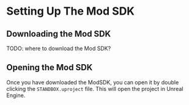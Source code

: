 # Setting Up The Mod SDK

## Downloading the Mod SDK

TODO: where to download the Mod SDK?

## Opening the Mod SDK

Once you have downloaded the ModSDK, you can open it by double clicking the `STANDBOX.uproject` file. This will open the project in Unreal Engine.